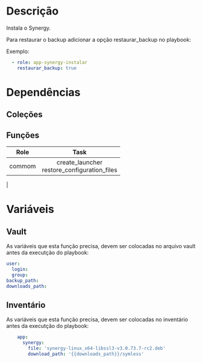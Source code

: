 # Descrição

Instala o Synergy.

Para restaurar o backup adicionar a opção restaurar_backup no playbook:

Exemplo:
```yaml
  - role: app-synergy-instalar
    restaurar_backup: true
```

# Dependências

## Coleções

## Funções

|Role|Task|
| :---: | :---: |
|commom|create_launcher<br>restore_configuration_files|
| 

# Variáveis

## Vault

As variáveis que esta função precisa, devem ser colocadas no arquivo vault antes da executção do playbook:

```yaml
user:
  login: 
  group: 
backup_path: 
downloads_path: 
```

## Inventário

As variáveis que esta função precisa, devem ser colocadas no inventário antes da executção do playbook:

```yaml
    app:
      synergy:
        file: 'synergy-linux_x64-libssl3-v3.0.73.7-rc2.deb'
        download_path: '{{downloads_path}}/symless'
```